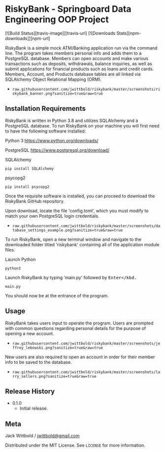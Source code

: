 # RiskyBank - Springboard Data Engineering OOP Project

[![Build Status][travis-image]][travis-url]
[![Downloads Stats][npm-downloads]][npm-url]

RiskyBank is a simple mock ATM/Banking application run via the command line. 
The program takes members personal info and adds them to a PostgreSQL database. 
Members can open accounts and make various transactions such as deposits, withdrawals, balance inquiries, as well as submit applications for financial products such as  loans and credit cards. Members, Account, and Products database tables are all linked via SQLAlchemy Object Relational Mapping (ORM).

- `raw.githubusercontent.com/jwittbold/riskybank/master/screenshots/riskybank_banner.png?sanitize=true&raw=true`

## Installation Requirements

RiskyBank is written in Python 3.8 and utilizes SQLAlchemy and a PostgreSQL database. To run RiskyBank on your machine you will first need to have the following software installed:

Python 3
https://www.python.org/downloads/

PostgreSQL
https://www.postgresql.org/download/

SQLAlchemy
```
pip install SQLAlchemy
```
psycopg2 
```
pip install psycopg2
```

Once the requisite software is installed, you can proceed to download the RiskyBank GitHub repository.

Upon download, locate the file 'config.toml', which you must modify to match your  own PostgreSQL login credentials.

- `raw.githubusercontent.com/jwittbold/riskybank/master/screenshots/database_settings_example.png?sanitize=true&raw=true`


To run RiskyBank, open a new terminal window and navigate to the downloaded folder titled 'riskybank' containing all of the application module files. 

Launch Python
```
python3
```
Launch RiskyBank by typing 'main.py' followed by <kbd>Enter</kbd. 
```
main.py
```

You should now be at the entrance of the program.


## Usage

RiskyBank takes users input to operate the program. Users are prompted with common questions regarding personal details for the purpose of opening a new account. 

- `raw.githubusercontent.com/jwittbold/riskybank/master/screenshots/jeffrey_lebowski.png?sanitize=true&raw=true`

New users are also required to open an account in order for their member info to be saved to the database.

- `raw.githubusercontent.com/jwittbold/riskybank/master/screenshots/larry_sellers.png?sanitize=true&raw=true`



## Release History

* 0.1.0
    * Initial release.


## Meta

Jack Wittbold / jwittbold@gmail.com

Distributed under the MIT License. See ``LICENSE`` for more information.
